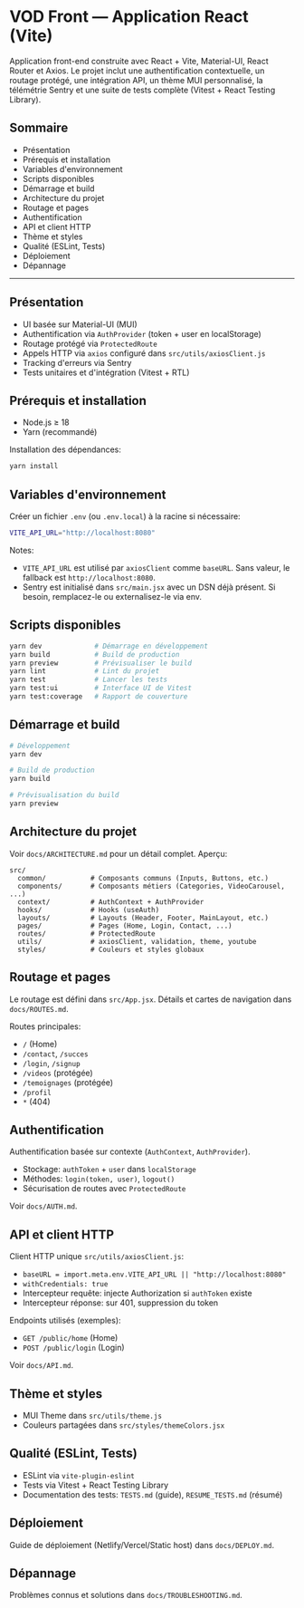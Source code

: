 # VOD Front — Application React (Vite)

Application front-end construite avec React + Vite, Material-UI, React Router et Axios. Le projet inclut une authentification contextuelle, un routage protégé, une intégration API, un thème MUI personnalisé, la télémétrie Sentry et une suite de tests complète (Vitest + React Testing Library).

## Sommaire

- Présentation
- Prérequis et installation
- Variables d'environnement
- Scripts disponibles
- Démarrage et build
- Architecture du projet
- Routage et pages
- Authentification
- API et client HTTP
- Thème et styles
- Qualité (ESLint, Tests)
- Déploiement
- Dépannage

---

## Présentation

- UI basée sur Material-UI (MUI)
- Authentification via `AuthProvider` (token + user en localStorage)
- Routage protégé via `ProtectedRoute`
- Appels HTTP via `axios` configuré dans `src/utils/axiosClient.js`
- Tracking d'erreurs via Sentry
- Tests unitaires et d'intégration (Vitest + RTL)

## Prérequis et installation

- Node.js ≥ 18
- Yarn (recommandé)

Installation des dépendances:

```bash
yarn install
```

## Variables d'environnement

Créer un fichier `.env` (ou `.env.local`) à la racine si nécessaire:

```bash
VITE_API_URL="http://localhost:8080"
```

Notes:

- `VITE_API_URL` est utilisé par `axiosClient` comme `baseURL`. Sans valeur, le fallback est `http://localhost:8080`.
- Sentry est initialisé dans `src/main.jsx` avec un DSN déjà présent. Si besoin, remplacez-le ou externalisez-le via env.

## Scripts disponibles

```bash
yarn dev             # Démarrage en développement
yarn build           # Build de production
yarn preview         # Prévisualiser le build
yarn lint            # Lint du projet
yarn test            # Lancer les tests
yarn test:ui         # Interface UI de Vitest
yarn test:coverage   # Rapport de couverture
```

## Démarrage et build

```bash
# Développement
yarn dev

# Build de production
yarn build

# Prévisualisation du build
yarn preview
```

## Architecture du projet

Voir `docs/ARCHITECTURE.md` pour un détail complet. Aperçu:

```
src/
  common/           # Composants communs (Inputs, Buttons, etc.)
  components/       # Composants métiers (Categories, VideoCarousel, ...)
  context/          # AuthContext + AuthProvider
  hooks/            # Hooks (useAuth)
  layouts/          # Layouts (Header, Footer, MainLayout, etc.)
  pages/            # Pages (Home, Login, Contact, ...)
  routes/           # ProtectedRoute
  utils/            # axiosClient, validation, theme, youtube
  styles/           # Couleurs et styles globaux
```

## Routage et pages

Le routage est défini dans `src/App.jsx`. Détails et cartes de navigation dans `docs/ROUTES.md`.

Routes principales:

- `/` (Home)
- `/contact`, `/succes`
- `/login`, `/signup`
- `/videos` (protégée)
- `/temoignages` (protégée)
- `/profil`
- `*` (404)

## Authentification

Authentification basée sur contexte (`AuthContext`, `AuthProvider`).

- Stockage: `authToken` + `user` dans `localStorage`
- Méthodes: `login(token, user)`, `logout()`
- Sécurisation de routes avec `ProtectedRoute`

Voir `docs/AUTH.md`.

## API et client HTTP

Client HTTP unique `src/utils/axiosClient.js`:

- `baseURL = import.meta.env.VITE_API_URL || "http://localhost:8080"`
- `withCredentials: true`
- Intercepteur requête: injecte Authorization si `authToken` existe
- Intercepteur réponse: sur 401, suppression du token

Endpoints utilisés (exemples):

- `GET /public/home` (Home)
- `POST /public/login` (Login)

Voir `docs/API.md`.

## Thème et styles

- MUI Theme dans `src/utils/theme.js`
- Couleurs partagées dans `src/styles/themeColors.jsx`

## Qualité (ESLint, Tests)

- ESLint via `vite-plugin-eslint`
- Tests via Vitest + React Testing Library
- Documentation des tests: `TESTS.md` (guide), `RESUME_TESTS.md` (résumé)

## Déploiement

Guide de déploiement (Netlify/Vercel/Static host) dans `docs/DEPLOY.md`.

## Dépannage

Problèmes connus et solutions dans `docs/TROUBLESHOOTING.md`.
